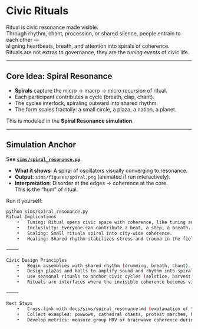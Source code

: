 # Civic Rituals

Ritual is civic resonance made visible.  
Through rhythm, chant, procession, or shared silence, people entrain to each other —  
aligning heartbeats, breath, and attention into spirals of coherence.  
Rituals are not extras to governance, they are the *tuning events* of civic life.  

---

## Core Idea: Spiral Resonance

- **Spirals** capture the micro → macro → micro recursion of ritual.  
- Each participant contributes a cycle (breath, clap, chant).  
- The cycles interlock, spiraling outward into shared rhythm.  
- The form scales fractally: a small circle, a plaza, a nation, a planet.

This is modeled in the **Spiral Resonance simulation**.

---

## Simulation Anchor

See **[`sims/spiral_resonance.py`](../../sims/spiral_resonance.py)**.

- **What it shows**: A spiral of oscillators visually converging to resonance.  
- **Output**: `sims/figures/spiral.png` (animated if run interactively).  
- **Interpretation**: Disorder at the edges → coherence at the core.  
  This is the “hum” of ritual.

Run it yourself:

```bash
python sims/spiral_resonance.py
Ritual Implications
	•	Tuning: Ritual opens civic space with coherence, like tuning an instrument.
	•	Inclusivity: Everyone can contribute a beat, a step, a breath.
	•	Scaling: Small rituals spiral into city-wide coherence.
	•	Healing: Shared rhythm stabilizes stress and trauma in the field.

⸻

Civic Design Principles
	•	Begin assemblies with shared rhythm (drumming, breath, chant).
	•	Design plazas and halls to amplify sound and rhythm into spirals.
	•	Use seasonal rituals to anchor civic cycles (solstice, harvest, equinox).
	•	Rituals are interfaces where the invisible coherence becomes visible.

⸻

Next Steps
	•	Cross-link with docs/sims/spiral_resonance.md (explanation of the sim).
	•	Collect examples: powwows, cathedral chants, protest marches, haka.
	•	Develop metrics: measure group HRV or brainwave coherence during ritual.
